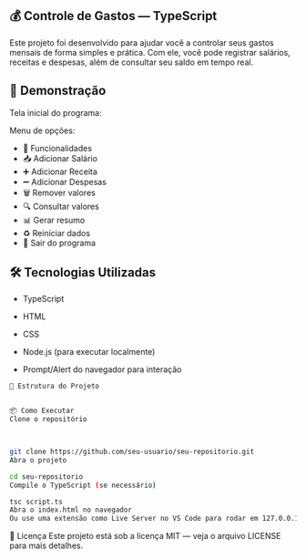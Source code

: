## 💰 Controle de Gastos — TypeScript
Este projeto foi desenvolvido para ajudar você a controlar seus gastos mensais de forma simples e prática.
Com ele, você pode registrar salários, receitas e despesas, além de consultar seu saldo em tempo real.

## 📸 Demonstração
Tela inicial do programa:

Menu de opções:

- 🚀 Funcionalidades
- 📥 Adicionar Salário
- ➕ Adicionar Receita
- ➖ Adicionar Despesas
- 🗑 Remover valores
- 🔍 Consultar valores
- 📊 Gerar resumo
- ♻ Reiniciar dados
- 🚪 Sair do programa

## 🛠 Tecnologias Utilizadas
- TypeScript

- HTML

- CSS

- Node.js (para executar localmente)

- Prompt/Alert do navegador para interação

```bash
📂 Estrutura do Projeto


📦 Como Executar
Clone o repositório



git clone https://github.com/seu-usuario/seu-repositorio.git
Abra o projeto

cd seu-repositorio
Compile o TypeScript (se necessário)

tsc script.ts
Abra o index.html no navegador
Ou use uma extensão como Live Server no VS Code para rodar em 127.0.0.1:5500.
```
📜 Licença
Este projeto está sob a licença MIT — veja o arquivo LICENSE para mais detalhes.
